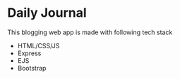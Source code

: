 # Daily Journal 
 This blogging web app is made with following tech stack
- HTML/CSS/JS
- Express
- EJS
- Bootstrap

